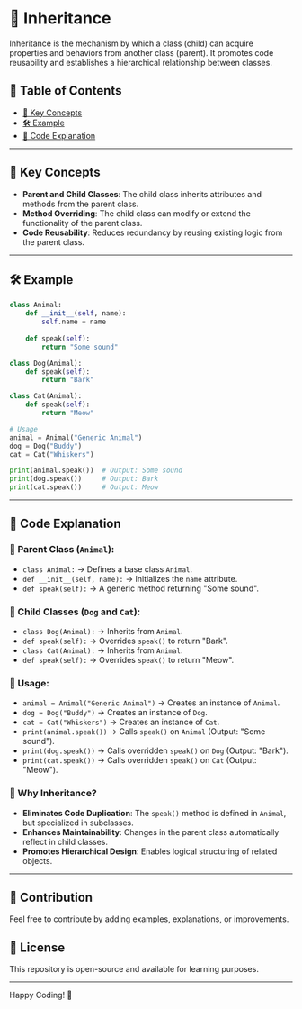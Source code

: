 # 🔄 Inheritance

Inheritance is the mechanism by which a class (child) can acquire properties and behaviors from another class (parent). It promotes code reusability and establishes a hierarchical relationship between classes.

## 📌 Table of Contents
- [🔹 Key Concepts](#-key-concepts)
- [🛠 Example](#-example)
- [📝 Code Explanation](#-code-explanation)

---

## 🔹 Key Concepts
- **Parent and Child Classes**: The child class inherits attributes and methods from the parent class.
- **Method Overriding**: The child class can modify or extend the functionality of the parent class.
- **Code Reusability**: Reduces redundancy by reusing existing logic from the parent class.

---

## 🛠 Example
```python
class Animal:
    def __init__(self, name):
        self.name = name
    
    def speak(self):
        return "Some sound"

class Dog(Animal):
    def speak(self):
        return "Bark"

class Cat(Animal):
    def speak(self):
        return "Meow"

# Usage
animal = Animal("Generic Animal")
dog = Dog("Buddy")
cat = Cat("Whiskers")

print(animal.speak())  # Output: Some sound
print(dog.speak())     # Output: Bark
print(cat.speak())     # Output: Meow
```

---

## 📝 Code Explanation
### 📌 Parent Class (`Animal`):
- `class Animal:` → Defines a base class `Animal`.
- `def __init__(self, name):` → Initializes the `name` attribute.
- `def speak(self):` → A generic method returning "Some sound".

### 📌 Child Classes (`Dog` and `Cat`):
- `class Dog(Animal):` → Inherits from `Animal`.
- `def speak(self):` → Overrides `speak()` to return "Bark".
- `class Cat(Animal):` → Inherits from `Animal`.
- `def speak(self):` → Overrides `speak()` to return "Meow".

### 📌 Usage:
- `animal = Animal("Generic Animal")` → Creates an instance of `Animal`.
- `dog = Dog("Buddy")` → Creates an instance of `Dog`.
- `cat = Cat("Whiskers")` → Creates an instance of `Cat`.
- `print(animal.speak())` → Calls `speak()` on `Animal` (Output: "Some sound").
- `print(dog.speak())` → Calls overridden `speak()` on `Dog` (Output: "Bark").
- `print(cat.speak())` → Calls overridden `speak()` on `Cat` (Output: "Meow").

### 🚨 Why Inheritance?
- **Eliminates Code Duplication**: The `speak()` method is defined in `Animal`, but specialized in subclasses.
- **Enhances Maintainability**: Changes in the parent class automatically reflect in child classes.
- **Promotes Hierarchical Design**: Enables logical structuring of related objects.

---

## 🤝 Contribution
Feel free to contribute by adding examples, explanations, or improvements.

## 📜 License
This repository is open-source and available for learning purposes.

---

Happy Coding! 🚀
